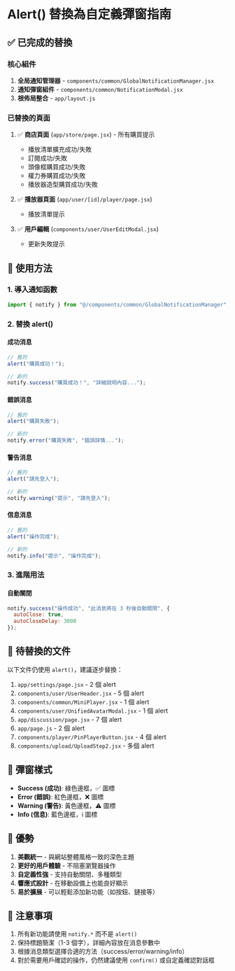 # Alert() 替換為自定義彈窗指南

## ✅ 已完成的替換

### 核心組件
1. **全局通知管理器** - `components/common/GlobalNotificationManager.jsx`
2. **通知彈窗組件** - `components/common/NotificationModal.jsx`
3. **根佈局整合** - `app/layout.js`

### 已替換的頁面
1. ✅ **商店頁面** (`app/store/page.jsx`) - 所有購買提示
   - 播放清單擴充成功/失敗
   - 訂閱成功/失敗
   - 頭像框購買成功/失敗
   - 權力券購買成功/失敗
   - 播放器造型購買成功/失敗

2. ✅ **播放器頁面** (`app/user/[id]/player/page.jsx`)
   - 播放清單提示

3. ✅ **用戶編輯** (`components/user/UserEditModal.jsx`)
   - 更新失敗提示

## 📝 使用方法

### 1. 導入通知函數
```javascript
import { notify } from "@/components/common/GlobalNotificationManager";
```

### 2. 替換 alert()

#### 成功消息
```javascript
// 舊的
alert("購買成功！");

// 新的
notify.success("購買成功！", "詳細說明內容...");
```

#### 錯誤消息
```javascript
// 舊的
alert("購買失敗");

// 新的
notify.error("購買失敗", "錯誤詳情...");
```

#### 警告消息
```javascript
// 舊的
alert("請先登入");

// 新的
notify.warning("提示", "請先登入");
```

#### 信息消息
```javascript
// 舊的
alert("操作完成");

// 新的
notify.info("提示", "操作完成");
```

### 3. 進階用法

#### 自動關閉
```javascript
notify.success("操作成功", "此消息將在 3 秒後自動關閉", {
  autoClose: true,
  autoCloseDelay: 3000
});
```

## 🔄 待替換的文件

以下文件仍使用 `alert()`，建議逐步替換：

1. `app/settings/page.jsx` - 2 個 alert
2. `components/user/UserHeader.jsx` - 5 個 alert
3. `components/common/MiniPlayer.jsx` - 1 個 alert
4. `components/user/UnifiedAvatarModal.jsx` - 1 個 alert
5. `app/discussion/page.jsx` - 7 個 alert
6. `app/page.js` - 2 個 alert
7. `components/player/PinPlayerButton.jsx` - 4 個 alert
8. `components/upload/UploadStep2.jsx` - 多個 alert

## 🎨 彈窗樣式

- **Success (成功)**: 綠色邊框，✅ 圖標
- **Error (錯誤)**: 紅色邊框，❌ 圖標
- **Warning (警告)**: 黃色邊框，⚠️ 圖標
- **Info (信息)**: 藍色邊框，ℹ️ 圖標

## 🚀 優勢

1. **美觀統一** - 與網站整體風格一致的深色主題
2. **更好的用戶體驗** - 不阻塞瀏覽器操作
3. **自定義性強** - 支持自動關閉、多種類型
4. **響應式設計** - 在移動設備上也能良好顯示
5. **易於擴展** - 可以輕鬆添加新功能（如按鈕、鏈接等）

## 📌 注意事項

1. 所有新功能請使用 `notify.*` 而不是 `alert()`
2. 保持標題簡潔（1-3 個字），詳細內容放在消息參數中
3. 根據消息類型選擇合適的方法（success/error/warning/info）
4. 對於需要用戶確認的操作，仍然建議使用 `confirm()` 或自定義確認對話框

